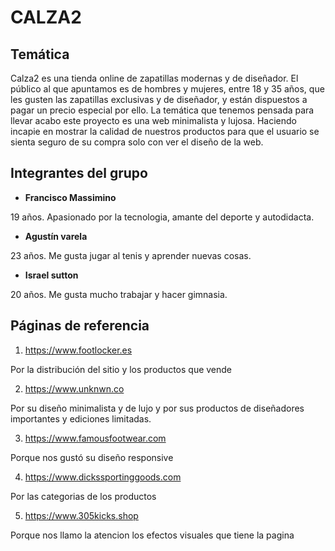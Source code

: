 # **CALZA2**

## Temática

Calza2 es una tienda online de zapatillas modernas y de diseñador. El público al que apuntamos es de hombres y mujeres, entre 18 y 35 años, que les gusten las zapatillas exclusivas y de diseñador, y están dispuestos a pagar un precio especial por ello. La temática que tenemos pensada para llevar acabo este proyecto es una web minimalista y lujosa. Haciendo incapie en mostrar la calidad de nuestros productos para que el usuario se sienta seguro de su compra solo con ver el diseño de la web. 



## Integrantes del grupo

- **Francisco Massimino**

19 años. Apasionado por la tecnologia, amante del deporte y autodidacta. 


- **Agustín varela**

23 años. Me gusta jugar al tenis y  aprender nuevas cosas.


- **Israel sutton**

20 años. Me gusta mucho trabajar y hacer gimnasia.


## Páginas de referencia
1. https://www.footlocker.es

Por la distribución del sitio y los productos que vende


2. https://www.unknwn.co

Por su diseño minimalista y de lujo y por sus productos de diseñadores importantes y ediciones limitadas.


3. https://www.famousfootwear.com

Porque nos gustó su diseño responsive


4. https://www.dickssportinggoods.com

Por las categorias de los productos


5. https://www.305kicks.shop

Porque nos llamo la atencion los efectos visuales que tiene la pagina


